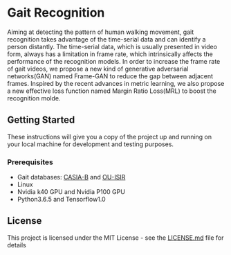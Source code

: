 # Gait Recognition  
Aiming at detecting the pattern of human walking movement, gait recognition takes advantage of the time-serial data and can identify a person distantly. The time-serial data, which is usually presented in video form, always has a limitation in frame rate, which intrinsically affects the performance of the recognition models. In order to increase the frame rate of gait videos, we propose a new kind of generative adversarial networks(GAN) named Frame-GAN to reduce the gap between adjacent frames. Inspired by the recent advances in metric learning, we also propose a new effective loss function named Margin Ratio Loss(MRL) to boost the recognition molde.  

## Getting Started  
These instructions will give you a copy of the project up and running on your local machine for development and testing purposes.  

### Prerequisites 
* Gait databases: [CASIA-B](http://www.cbsr.ia.ac.cn/china/Gait%20Databases%20CH.asp) and [OU-ISIR](http://www.am.sanken.osaka-u.ac.jp/BiometricDB/GaitLP.html)  
* Linux 
* Nvidia k40 GPU and Nvidia P100 GPU
* Python3.6.5 and Tensorflow1.0  

## License 
This project is licensed under the MIT License - see the [LICENSE.md](https://github.com/136823xuewei/gait-recognition/blob/main/LICENSE) file for details
